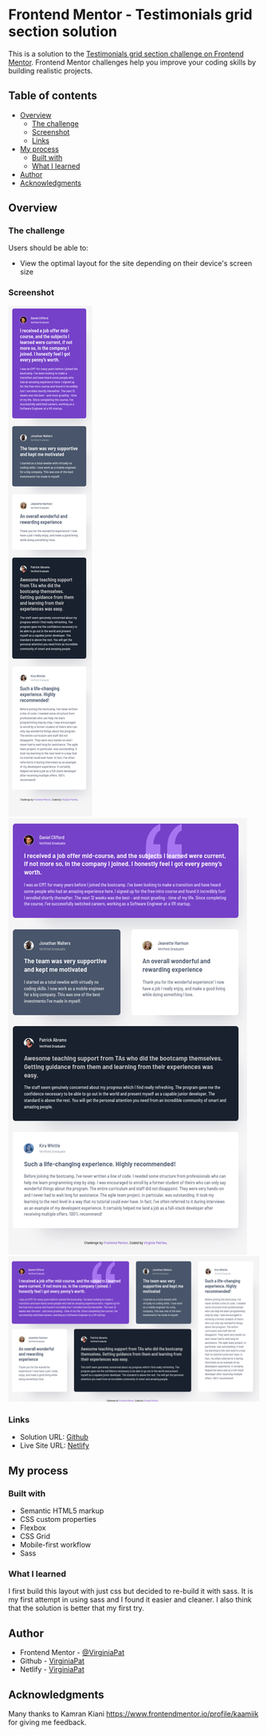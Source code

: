 # Frontend Mentor - Testimonials grid section solution

This is a solution to the [Testimonials grid section challenge on Frontend Mentor](https://www.frontendmentor.io/challenges/testimonials-grid-section-Nnw6J7Un7). Frontend Mentor challenges help you improve your coding skills by building realistic projects.

## Table of contents

- [Overview](#overview)
  - [The challenge](#the-challenge)
  - [Screenshot](#screenshot)
  - [Links](#links)
- [My process](#my-process)
  - [Built with](#built-with)
  - [What I learned](#what-i-learned)
- [Author](#author)
- [Acknowledgments](#acknowledgments)

## Overview

### The challenge

Users should be able to:

- View the optimal layout for the site depending on their device's screen size

### Screenshot

![Screenshot-mobile](Screenshot-mobile.png)
![Screenshot-tablet](Screenshot-tablet.png)
![Screenshot-desktop](Screenshot-desktop.png)

### Links

- Solution URL: [Github](https://github.com/VirginiaPat/testimonials-grid-section-sass.git)
- Live Site URL: [Netlify](https://testimonials-challenge-virgi.netlify.app/)

## My process

### Built with

- Semantic HTML5 markup
- CSS custom properties
- Flexbox
- CSS Grid
- Mobile-first workflow
- Sass

### What I learned

I first build this layout with just css but decided to re-build it with sass. It is my first attempt in using sass and I found it easier and cleaner. I also think that the solution is better that my first try.

## Author

- Frontend Mentor - [@VirginiaPat](https://www.frontendmentor.io/profile/VirginiaPat)
- Github - [VirginiaPat ](https://github.com/VirginiaPat)
- Netlify - [VirginiaPat](https://app.netlify.com/teams/virginia-patrika/sites)

## Acknowledgments

Many thanks to Kamran Kiani https://www.frontendmentor.io/profile/kaamiik for giving me feedback.
